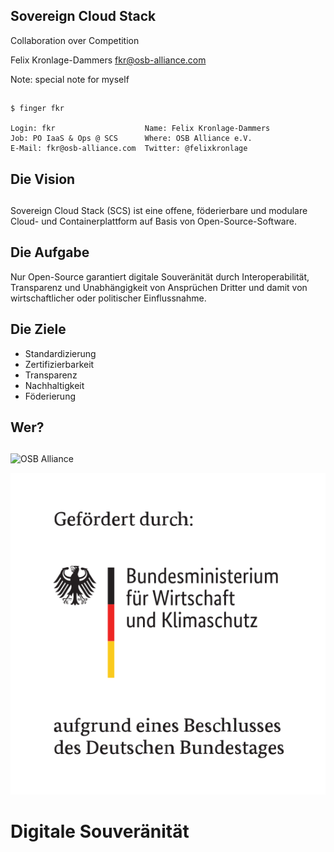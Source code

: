 ## Sovereign Cloud Stack

Collaboration over Competition

Felix Kronlage-Dammers <fkr@osb-alliance.com>

Note: special note for myself

<!-- .slide: data-background-image="images/background.jpg" -->


##

```
$ finger fkr

Login: fkr                    Name: Felix Kronlage-Dammers
Job: PO IaaS & Ops @ SCS      Where: OSB Alliance e.V.
E-Mail: fkr@osb-alliance.com  Twitter: @felixkronlage
```


## Die Vision


## 

Sovereign Cloud Stack (SCS) ist eine offene, föderierbare und modulare Cloud- und Containerplattform auf Basis von Open-Source-Software.


## Die Aufgabe


Nur Open-Source garantiert digitale Souveränität durch Interoperabilität, Transparenz und Unabhängigkeit von Ansprüchen Dritter und damit von wirtschaftlicher oder politischer Einflussnahme.


## Die Ziele

* Standardizierung
* Zertifizierbarkeit
* Transparenz
* Nachhaltigkeit
* Föderierung


## Wer?


## 

![OSB Alliance](images/osba-logo-claim.svg)

![BMWK](images/bmwk-logo.png)


# Digitale Souveränität


